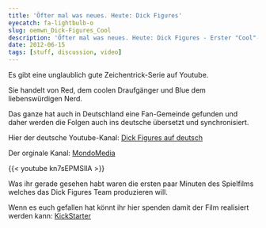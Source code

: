 ```yaml
---
title: 'Öfter mal was neues. Heute: Dick Figures'
eyecatch: fa-lightbulb-o
slug: oemwn_Dick-Figures_Cool
description: 'Öfter mal was neues. Heute: Dick Figures - Erster "Cool"-Tag [german dub by thetrueblacky]'
date: 2012-06-15
tags: [stuff, discussion, video]
---
```


Es gibt eine unglaublich gute Zeichentrick-Serie auf Youtube.

Sie handelt von Red, dem coolen Draufgänger und Blue dem liebenswürdigen Nerd.

Das ganze hat auch in Deutschland eine Fan-Gemeinde gefunden und daher werden die Folgen auch ins deutsche übersetzt und synchronisiert.

Hier der deutsche Youtube-Kanal: [Dick Figures auf deutsch](https://www.youtube.com/watch?v=CMUW-cRh67g&list=PL33C696C7A7C703B6&feature=plcp)

Der orginale Kanal: [MondoMedia](https://www.youtube.com/show?p=qKrZOTKMhto)

{{< youtube kn7sEPMSIlA >}}

Was ihr gerade gesehen habt waren die ersten paar Minuten des Spielfilms welches das Dick Figures Team produzieren will.

Wenn es euch gefallen hat könnt ihr hier spenden damit der Film realisiert werden kann: [KickStarter](http://www.kickstarter.com/projects/dickfigures/dick-figures-the-movie?ref=live)
